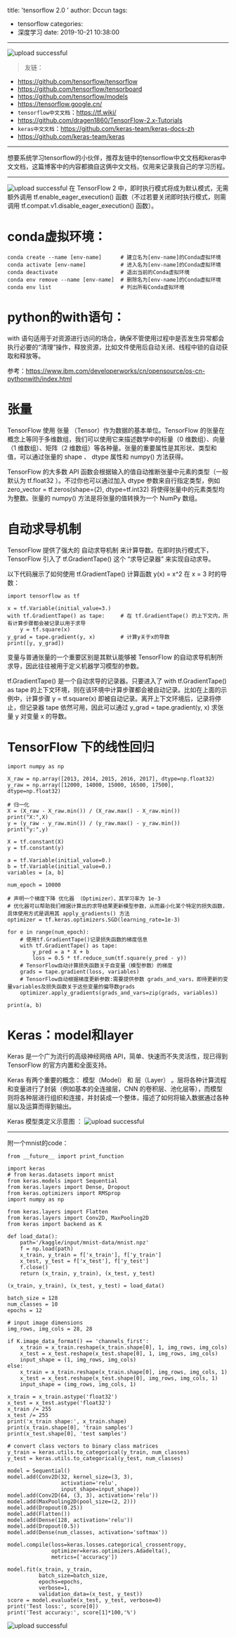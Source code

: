 title: 'tensorflow 2.0 '
author: Dccun
tags:
  - tensorflow
categories:
  - 深度学习
date: 2019-10-21 10:38:00
---
![upload successful](/images/pasted-8.png)

>友链：
- https://github.com/tensorflow/tensorflow
- https://github.com/tensorflow/tensorboard
- https://github.com/tensorflow/models
- https://tensorflow.google.cn/
- `tensorflow中文文档`：https://tf.wiki/  
- https://github.com/dragen1860/TensorFlow-2.x-Tutorials
- `keras中文文档`：https://github.com/keras-team/keras-docs-zh
- https://github.com/keras-team/keras

***

想要系统学习tensorflow的小伙伴，推荐友链中的tensorflow中文文档和keras中文文档，这篇博客中的内容都摘自这俩中文文档，仅用来记录我自己的学习历程。

***

![upload successful](/images/pasted-98.png)
在 TensorFlow 2 中，即时执行模式将成为默认模式，无需额外调用 tf.enable_eager_execution() 函数（不过若要关闭即时执行模式，则需调用 tf.compat.v1.disable_eager_execution() 函数）。

# conda虚拟环境：

```
conda create --name [env-name]      # 建立名为[env-name]的Conda虚拟环境
conda activate [env-name]           # 进入名为[env-name]的Conda虚拟环境
conda deactivate                    # 退出当前的Conda虚拟环境
conda env remove --name [env-name]  # 删除名为[env-name]的Conda虚拟环境
conda env list                      # 列出所有Conda虚拟环境
```

# python的with语句：
with 语句适用于对资源进行访问的场合，确保不管使用过程中是否发生异常都会执行必要的“清理”操作，释放资源，比如文件使用后自动关闭、线程中锁的自动获取和释放等。

参考：https://www.ibm.com/developerworks/cn/opensource/os-cn-pythonwith/index.html

# 张量
TensorFlow 使用 张量 （Tensor）作为数据的基本单位。TensorFlow 的张量在概念上等同于多维数组，我们可以使用它来描述数学中的标量（0 维数组）、向量（1 维数组）、矩阵（2 维数组）等各种量。张量的重要属性是其形状、类型和值，可以通过张量的 shape 、 dtype 属性和 numpy() 方法获得。

TensorFlow 的大多数 API 函数会根据输入的值自动推断张量中元素的类型（一般默认为 tf.float32 ）。不过你也可以通过加入 dtype 参数来自行指定类型，例如 zero_vector = tf.zeros(shape=(2), dtype=tf.int32) 将使得张量中的元素类型均为整数。张量的 numpy() 方法是将张量的值转换为一个 NumPy 数组。

# 自动求导机制
TensorFlow 提供了强大的 自动求导机制 来计算导数。在即时执行模式下，TensorFlow 引入了 tf.GradientTape() 这个 “求导记录器” 来实现自动求导。

以下代码展示了如何使用 tf.GradientTape() 计算函数 y(x) = x^2 在 x = 3 时的导数：

```
import tensorflow as tf

x = tf.Variable(initial_value=3.)
with tf.GradientTape() as tape:     # 在 tf.GradientTape() 的上下文内，所有计算步骤都会被记录以用于求导
    y = tf.square(x)
y_grad = tape.gradient(y, x)        # 计算y关于x的导数
print([y, y_grad])
```

变量与普通张量的一个重要区别是其默认能够被 TensorFlow 的自动求导机制所求导，因此往往被用于定义机器学习模型的参数。

tf.GradientTape() 是一个自动求导的记录器。只要进入了 with tf.GradientTape() as tape 的上下文环境，则在该环境中计算步骤都会被自动记录。比如在上面的示例中，计算步骤 y = tf.square(x) 即被自动记录。离开上下文环境后，记录将停止，但记录器 tape 依然可用，因此可以通过 y_grad = tape.gradient(y, x) 求张量 y 对变量 x 的导数。

# TensorFlow 下的线性回归

```
import numpy as np

X_raw = np.array([2013, 2014, 2015, 2016, 2017], dtype=np.float32)
y_raw = np.array([12000, 14000, 15000, 16500, 17500], dtype=np.float32)

# 归一化
X = (X_raw - X_raw.min()) / (X_raw.max() - X_raw.min())
print("X:",X)
y = (y_raw - y_raw.min()) / (y_raw.max() - y_raw.min())
print("y:",y)

X = tf.constant(X)
y = tf.constant(y)

a = tf.Variable(initial_value=0.)
b = tf.Variable(initial_value=0.)
variables = [a, b]

num_epoch = 10000

# 声明一个梯度下降 优化器 （Optimizer），其学习率为 1e-3
# 优化器可以帮助我们根据计算出的求导结果更新模型参数，从而最小化某个特定的损失函数，具体使用方式是调用其 apply_gradients() 方法
optimizer = tf.keras.optimizers.SGD(learning_rate=1e-3)

for e in range(num_epoch):
    # 使用tf.GradientTape()记录损失函数的梯度信息
    with tf.GradientTape() as tape:
        y_pred = a * X + b
        loss = 0.5 * tf.reduce_sum(tf.square(y_pred - y))
    # TensorFlow自动计算损失函数关于自变量（模型参数）的梯度
    grads = tape.gradient(loss, variables)
    # TensorFlow自动根据梯度更新参数:需要提供参数 grads_and_vars，即待更新的变量variables及损失函数关于这些变量的偏导数grads
    optimizer.apply_gradients(grads_and_vars=zip(grads, variables))

print(a, b)
```

# Keras：model和layer
Keras 是一个广为流行的高级神经网络 API，简单、快速而不失灵活性，现已得到 TensorFlow 的官方内置和全面支持。

Keras 有两个重要的概念： 模型（Model） 和 层（Layer） 。层将各种计算流程和变量进行了封装（例如基本的全连接层，CNN 的卷积层、池化层等），而模型则将各种层进行组织和连接，并封装成一个整体，描述了如何将输入数据通过各种层以及运算而得到输出。

Keras 模型类定义示意图 ：
![upload successful](/images/pasted-99.png)


***

附一个mnist的code：
```
from __future__ import print_function

import keras
# from keras.datasets import mnist
from keras.models import Sequential
from keras.layers import Dense, Dropout
from keras.optimizers import RMSprop
import numpy as np

from keras.layers import Flatten
from keras.layers import Conv2D, MaxPooling2D
from keras import backend as K

def load_data():
    path='/kaggle/input/mnist-data/mnist.npz'
    f = np.load(path)
    x_train, y_train = f['x_train'], f['y_train']
    x_test, y_test = f['x_test'], f['y_test']
    f.close()
    return (x_train, y_train), (x_test, y_test)

(x_train, y_train), (x_test, y_test) = load_data()

batch_size = 128
num_classes = 10
epochs = 12

# input image dimensions
img_rows, img_cols = 28, 28

if K.image_data_format() == 'channels_first':
    x_train = x_train.reshape(x_train.shape[0], 1, img_rows, img_cols)
    x_test = x_test.reshape(x_test.shape[0], 1, img_rows, img_cols)
    input_shape = (1, img_rows, img_cols)
else:
    x_train = x_train.reshape(x_train.shape[0], img_rows, img_cols, 1)
    x_test = x_test.reshape(x_test.shape[0], img_rows, img_cols, 1)
    input_shape = (img_rows, img_cols, 1)

x_train = x_train.astype('float32')
x_test = x_test.astype('float32')
x_train /= 255
x_test /= 255
print('x_train shape:', x_train.shape)
print(x_train.shape[0], 'train samples')
print(x_test.shape[0], 'test samples')

# convert class vectors to binary class matrices
y_train = keras.utils.to_categorical(y_train, num_classes)
y_test = keras.utils.to_categorical(y_test, num_classes)

model = Sequential()
model.add(Conv2D(32, kernel_size=(3, 3),
                 activation='relu',
                 input_shape=input_shape))
model.add(Conv2D(64, (3, 3), activation='relu'))
model.add(MaxPooling2D(pool_size=(2, 2)))
model.add(Dropout(0.25))
model.add(Flatten())
model.add(Dense(128, activation='relu'))
model.add(Dropout(0.5))
model.add(Dense(num_classes, activation='softmax'))

model.compile(loss=keras.losses.categorical_crossentropy,
              optimizer=keras.optimizers.Adadelta(),
              metrics=['accuracy'])

model.fit(x_train, y_train,
          batch_size=batch_size,
          epochs=epochs,
          verbose=1,
          validation_data=(x_test, y_test))
score = model.evaluate(x_test, y_test, verbose=0)
print('Test loss:', score[0])
print('Test accuracy:', score[1]*100,'%')
```
![upload successful](/images/pasted-64.png)